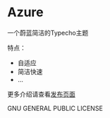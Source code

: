 ﻿Azure
=========
一个蔚蓝简洁的Typecho主题

特点：

- 自适应
- 简洁快速
- ...

更多介绍请查看<a href="http://jimmycai.org/Azure.html">发布页面</a>

GNU GENERAL PUBLIC LICENSE
